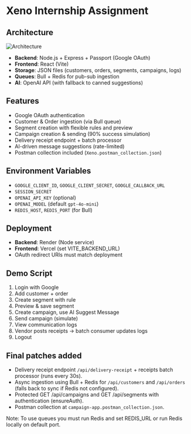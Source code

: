 
# Xeno Internship Assignment

## Architecture
![Architecture](./architecture.png)

- **Backend**: Node.js + Express + Passport (Google OAuth)
- **Frontend**: React (Vite)
- **Storage**: JSON files (customers, orders, segments, campaigns, logs)
- **Queues**: Bull + Redis for pub-sub ingestion
- **AI**: OpenAI API (with fallback to canned suggestions)

## Features
- Google OAuth authentication
- Customer & Order ingestion (via Bull queue)
- Segment creation with flexible rules and preview
- Campaign creation & sending (90% success simulation)
- Delivery receipt endpoint + batch processor
- AI-driven message suggestions (rate-limited)
- Postman collection included (`Xeno.postman_collection.json`)

## Environment Variables
- `GOOGLE_CLIENT_ID`, `GOOGLE_CLIENT_SECRET`, `GOOGLE_CALLBACK_URL`
- `SESSION_SECRET`
- `OPENAI_API_KEY` (optional)
- `OPENAI_MODEL` (default `gpt-4o-mini`)
- `REDIS_HOST`, `REDIS_PORT` (for Bull)

## Deployment
- **Backend**: Render (Node service)
- **Frontend**: Vercel (set VITE_BACKEND_URL)
- OAuth redirect URIs must match deployment

## Demo Script
1. Login with Google
2. Add customer + order
3. Create segment with rule
4. Preview & save segment
5. Create campaign, use AI Suggest Message
6. Send campaign (simulate)
7. View communication logs
8. Vendor posts receipts → batch consumer updates logs
9. Logout



## Final patches added
- Delivery receipt endpoint `/api/delivery-receipt` + receipts batch processor (runs every 30s).
- Async ingestion using Bull + Redis for `/api/customers` and `/api/orders` (falls back to sync if Redis not configured).
- Protected GET /api/campaigns and GET /api/segments with authentication (ensureAuth).
- Postman collection at `campaign-app.postman_collection.json`.

Note: To use queues you must run Redis and set REDIS_URL or run Redis locally on default port.
